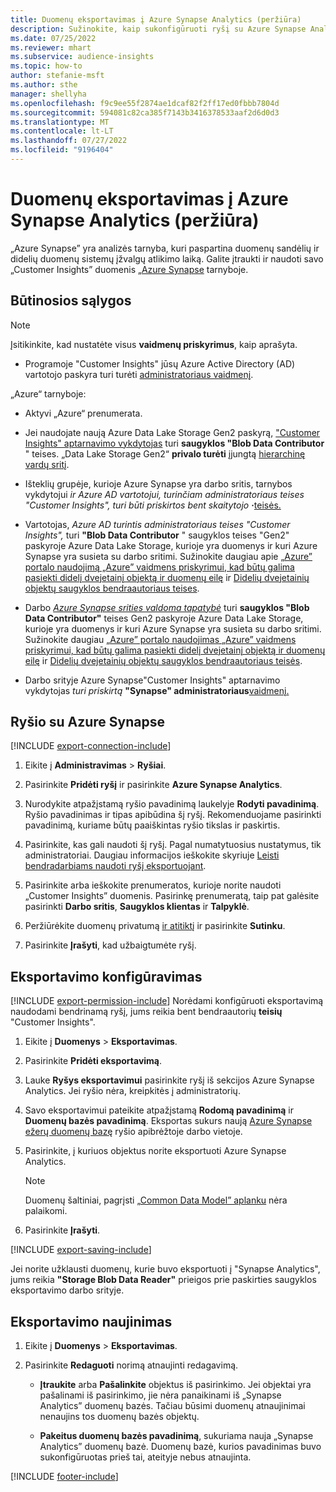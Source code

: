```yaml
---
title: Duomenų eksportavimas į Azure Synapse Analytics (peržiūra)
description: Sužinokite, kaip sukonfigūruoti ryšį su Azure Synapse Analytics.
ms.date: 07/25/2022
ms.reviewer: mhart
ms.subservice: audience-insights
ms.topic: how-to
author: stefanie-msft
ms.author: sthe
manager: shellyha
ms.openlocfilehash: f9c9ee55f2874ae1dcaf82f2ff17ed0fbbb7804d
ms.sourcegitcommit: 594081c82ca385f7143b3416378533aaf2d6d0d3
ms.translationtype: MT
ms.contentlocale: lt-LT
ms.lasthandoff: 07/27/2022
ms.locfileid: "9196404"
---
```

# <a name="export-data-to-azure-synapse-analytics-preview"></a>Duomenų eksportavimas į Azure Synapse Analytics (peržiūra)

„Azure Synapse” yra analizės tarnyba, kuri paspartina duomenų sandėlių ir didelių duomenų sistemų įžvalgų atlikimo laiką. Galite įtraukti ir naudoti savo „Customer Insights” duomenis [„Azure Synapse](/azure/synapse-analytics/overview-what-is) tarnyboje.

## <a name="prerequisites"></a>Būtinosios sąlygos

> [!NOTE]
> Įsitikinkite, kad nustatėte visus **vaidmenų priskyrimus**, kaip aprašyta.

- Programoje "Customer Insights" jūsų Azure Active Directory (AD) vartotojo paskyra turi turėti [administratoriaus vaidmenį](permissions.md#assign-roles-and-permissions).

„Azure“ tarnyboje:

- Aktyvi „Azure“ prenumerata.

- Jei naudojate naują Azure Data Lake Storage Gen2 paskyrą, ["Customer Insights" aptarnavimo vykdytojas](connect-service-principal.md) turi **saugyklos "Blob Data Contributor** " teises. „Data Lake Storage Gen2“ **privalo turėti** įjungtą [hierarchinę vardų sritį](/azure/storage/blobs/data-lake-storage-namespace).

- Išteklių grupėje, kurioje Azure Synapse yra darbo sritis, tarnybos vykdytojui *ir* *Azure AD vartotojui, turinčiam administratoriaus teises "Customer Insights", turi būti priskirtos bent skaitytojo* **·**[teisės.](/azure/role-based-access-control/role-assignments-portal)

- Vartotojas, *Azure AD turintis administratoriaus teises "Customer Insights",* turi **"Blob Data Contributor** " saugyklos teises "Gen2" paskyroje Azure Data Lake Storage, kurioje yra duomenys ir kuri Azure Synapse yra susieta su darbo sritimi. Sužinokite daugiau apie [„Azure” portalo naudojimą „Azure” vaidmens priskyrimui, kad būtų galima pasiekti didelį dvejetainį objektą ir duomenų eilę](/azure/storage/common/storage-auth-aad-rbac-portal) ir [Didelių dvejetainių objektų saugyklos bendraautoriaus teises](/azure/role-based-access-control/built-in-roles#storage-blob-data-contributor).

- Darbo *[Azure Synapse srities valdoma tapatybė](/azure/synapse-analytics/security/synapse-workspace-managed-identity)* turi **saugyklos "Blob Data Contributor"** teises Gen2 paskyroje Azure Data Lake Storage, kurioje yra duomenys ir kuri Azure Synapse yra susieta su darbo sritimi. Sužinokite daugiau [„Azure” portalo naudojimas „Azure” vaidmens priskyrimui, kad būtų galima pasiekti didelį dvejetainį objektą ir duomenų eilę](/azure/storage/common/storage-auth-aad-rbac-portal) ir [Didelių dvejetainių objektų saugyklos bendraautoriaus teisės](/azure/role-based-access-control/built-in-roles#storage-blob-data-contributor).

- Darbo srityje Azure Synapse"Customer Insights" aptarnavimo vykdytojas *turi priskirtą* **"Synapse" administratoriaus**[vaidmenį.](/azure/synapse-analytics/security/how-to-set-up-access-control)

## <a name="set-up-connection-to-azure-synapse"></a>Ryšio su Azure Synapse

[!INCLUDE [export-connection-include](includes/export-connection-admn.md)]

1. Eikite į **Administravimas** > **Ryšiai**.

1. Pasirinkite **Pridėti ryšį** ir pasirinkite **Azure Synapse Analytics**.

1. Nurodykite atpažįstamą ryšio pavadinimą laukelyje **Rodyti pavadinimą**. Ryšio pavadinimas ir tipas apibūdina šį ryšį. Rekomenduojame pasirinkti pavadinimą, kuriame būtų paaiškintas ryšio tikslas ir paskirtis.

1. Pasirinkite, kas gali naudoti šį ryšį. Pagal numatytuosius nustatymus, tik administratoriai. Daugiau informacijos ieškokite skyriuje [Leisti bendradarbiams naudoti ryšį eksportuojant](connections.md#allow-contributors-to-use-a-connection-for-exports).

1. Pasirinkite arba ieškokite prenumeratos, kurioje norite naudoti „Customer Insights” duomenis. Pasirinkę prenumeratą, taip pat galėsite pasirinkti **Darbo sritis**, **Saugyklos klientas** ir **Talpyklė**.

1. Peržiūrėkite duomenų privatumą [ir atitiktį](connections.md#data-privacy-and-compliance) ir pasirinkite **Sutinku**.

1. Pasirinkite **Įrašyti**, kad užbaigtumėte ryšį.

## <a name="configure-an-export"></a>Eksportavimo konfigūravimas

[!INCLUDE [export-permission-include](includes/export-permission.md)] Norėdami konfigūruoti eksportavimą naudodami bendrinamą ryšį, jums reikia bent bendraautorių **teisių** "Customer Insights".

1. Eikite į **Duomenys** > **Eksportavimas**.

1. Pasirinkite **Pridėti eksportavimą**.

1. Lauke **Ryšys eksportavimui** pasirinkite ryšį iš sekcijos Azure Synapse Analytics. Jei ryšio nėra, kreipkitės į administratorių.

1. Savo eksportavimui pateikite atpažįstamą **Rodomą pavadinimą** ir **Duomenų bazės pavadinimą**. Eksportas sukurs naują [Azure Synapse ežerų duomenų bazę](/azure/synapse-analytics/database-designer/concepts-lake-database) ryšio apibrėžtoje darbo vietoje.

1. Pasirinkite, į kuriuos objektus norite eksportuoti Azure Synapse Analytics.
   > [!NOTE]
   > Duomenų šaltiniai, pagrįsti [„Common Data Model” aplanku](connect-common-data-model.md) nėra palaikomi.

1. Pasirinkite **Įrašyti**.

[!INCLUDE [export-saving-include](includes/export-saving.md)]

Jei norite užklausti duomenų, kurie buvo eksportuoti į "Synapse Analytics", jums reikia **"Storage Blob Data Reader"** prieigos prie paskirties saugyklos eksportavimo darbo srityje.

## <a name="update-an-export"></a>Eksportavimo naujinimas

1. Eikite į **Duomenys** > **Eksportavimas**.

1. Pasirinkite **Redaguoti** norimą atnaujinti redagavimą.

   - **Įtraukite** arba **Pašalinkite** objektus iš pasirinkimo. Jei objektai yra pašalinami iš pasirinkimo, jie nėra panaikinami iš „Synapse Analytics” duomenų bazės. Tačiau būsimi duomenų atnaujinimai nenaujins tos duomenų bazės objektų.

   - **Pakeitus duomenų bazės pavadinimą**, sukuriama nauja „Synapse Analytics” duomenų bazė. Duomenų bazė, kurios pavadinimas buvo sukonfigūruotas prieš tai, ateityje nebus atnaujinta.

[!INCLUDE [footer-include](includes/footer-banner.md)]
